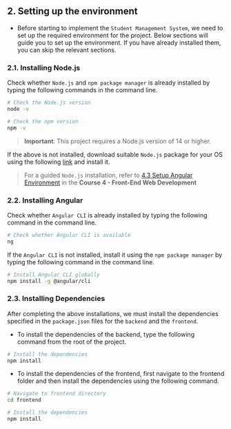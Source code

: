 ## 2. Setting up the environment

- Before starting to implement the `Student Management System`, we need to set up the required environment for the project. Below sections will guide you to set up the environment. If you have already installed them, you can skip the relevant sections.

### 2.1. Installing Node.js

Check whether `Node.js` and `npm package manager` is already installed by typing the following commands in the command line.
```bash
# Check the Node.js version
node -v

# Check the npm version
npm -v
```

> **Important**: This project requires a Node.js version of 14 or higher.

If the above is not installed, download suitable `Node.js` package for your OS using the following [link](https://nodejs.org/en/download/) and install it.

> For a guided `Node.js` installation, refer to [4.3 Setup Angular Environment](https://open.uom.lk/mod/hvp/view.php?id=715) in the **Course 4 - Front-End Web Development**

### 2.2. Installing Angular

Check whether `Angular CLI` is already installed by typing the following command in the command line.
```bash
# Check whether Angular CLI is available 
ng
```

If the `Angular CLI` is not installed, install it using the `npm package manager` by typing the following command in the command line.
```bash
# Install Angular CLI globally
npm install -g @angular/cli
```

### 2.3. Installing Dependencies

After completing the above installations, we must install the dependencies specified in the `package.json` files for the `backend` and the `frontend`.

- To install the dependencies of the backend, type the following command from the root of the project.
```bash
# Install the dependencies
npm install
```

- To install the dependencies of the frontend, first navigate to the frontend folder and then install the dependencies using the following command.
```bash
# Navigate to frontend directory
cd frontend

# Install the dependencies
npm install
```